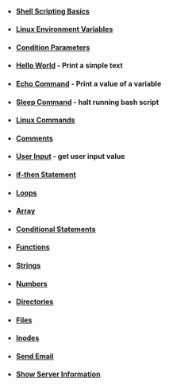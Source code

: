 - #### [Shell Scripting Basics](https://github.com/nunonogueir444/Shell_Script/wiki/Shell-Scripting-Basics)
- #### [Linux Environment Variables](https://github.com/nunonogueir444/Bash_Script/wiki/Linux-Environment-Variables)
- #### [Condition Parameters](https://github.com/nunonogueir444/Shell_Script/wiki/Condition-Parameters)
- #### [Hello World](https://github.com/nunonogueir444/Bash_Script/wiki/Hello-World) - Print a simple text
- #### [Echo Command](https://github.com/nunonogueir444/Bash_Script/blob/main/bash_scripts/echo.sh) - Print a value of a variable
- #### [Sleep Command](https://github.com/nunonogueir444/Bash_Script/blob/main/bash_scripts/3-sleep.sh) - halt running bash script
- #### [Linux Commands](https://github.com/nunonogueir444/Shell_Script/wiki/Comments)
- #### [Comments](https://github.com/nunonogueir444/Shell_Script/wiki/Comments)
- #### [User Input](https://github.com/nunonogueir444/Bash_Script/blob/main/bash_scripts/user_input.sh) - get user input value
- #### [if-then Statement](https://github.com/nunonogueir444/Shell_Script/wiki/if-then-Statement)
- #### [Loops]()
- #### [Array](https://github.com/nunonogueir444/Bash_Script/blob/main/bash_scripts/array.sh)
- #### [Conditional Statements]()
- #### [Functions]()
- #### [Strings]()
- #### [Numbers]()
- #### [Directories]()
- #### [Files]()
- #### [Inodes]()
- #### [Send Email]()
- #### [Show Server Information]()
